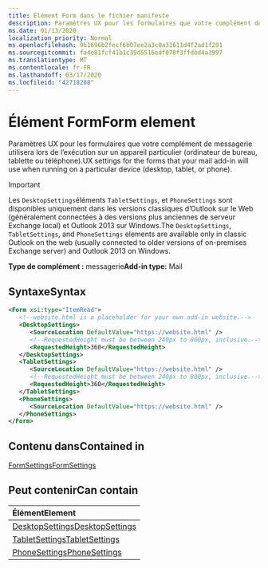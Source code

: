 ```yaml
---
title: Élément Form dans le fichier manifeste
description: Paramètres UX pour les formulaires que votre complément de messagerie utilisera lors de l’exécution sur un appareil particulier (ordinateur de bureau, tablette ou téléphone).
ms.date: 01/13/2020
localization_priority: Normal
ms.openlocfilehash: 9b1696b2fecf6b07ee2a3c0a31611d4f2ad1f291
ms.sourcegitcommit: fa4e81fcf41b1c39d5516edf078f3ffdbd4a3997
ms.translationtype: MT
ms.contentlocale: fr-FR
ms.lasthandoff: 03/17/2020
ms.locfileid: "42718208"
---
```

# <a name="form-element"></a><span data-ttu-id="3a716-103">Élément Form</span><span class="sxs-lookup"><span data-stu-id="3a716-103">Form element</span></span>

<span data-ttu-id="3a716-104">Paramètres UX pour les formulaires que votre complément de messagerie utilisera lors de l’exécution sur un appareil particulier (ordinateur de bureau, tablette ou téléphone).</span><span class="sxs-lookup"><span data-stu-id="3a716-104">UX settings for the forms that your mail add-in will use when running on a particular device (desktop, tablet, or phone).</span></span>

> [!IMPORTANT]
> <span data-ttu-id="3a716-105">Les `DesktopSettings`éléments `TabletSettings`, et `PhoneSettings` sont disponibles uniquement dans les versions classiques d’Outlook sur le Web (généralement connectées à des versions plus anciennes de serveur Exchange local) et Outlook 2013 sur Windows.</span><span class="sxs-lookup"><span data-stu-id="3a716-105">The `DesktopSettings`, `TabletSettings`, and `PhoneSettings` elements are available only in classic Outlook on the web (usually connected to older versions of on-premises Exchange server) and Outlook 2013 on Windows.</span></span>

<span data-ttu-id="3a716-106">**Type de complément :** messagerie</span><span class="sxs-lookup"><span data-stu-id="3a716-106">**Add-in type:** Mail</span></span>

## <a name="syntax"></a><span data-ttu-id="3a716-107">Syntaxe</span><span class="sxs-lookup"><span data-stu-id="3a716-107">Syntax</span></span>

```XML
<Form xsi:type="ItemRead">
   <!--website.html is a placeholder for your own add-in website.-->
   <DesktopSettings>
      <SourceLocation DefaultValue="https://website.html" />
      <!--RequestedHeight must be between 240px to 800px, inclusive.-->
      <RequestedHeight>360</RequestedHeight>
   </DesktopSettings>
   <TabletSettings>
      <SourceLocation DefaultValue="https://website.html" />
      <!--RequestedHeight must be between 240px to 800px, inclusive.-->
      <RequestedHeight>360</RequestedHeight>
   </TabletSettings>
   <PhoneSettings>
      <SourceLocation DefaultValue="https://website.html" />
   </PhoneSettings>
</Form>
```

## <a name="contained-in"></a><span data-ttu-id="3a716-108">Contenu dans</span><span class="sxs-lookup"><span data-stu-id="3a716-108">Contained in</span></span>

[<span data-ttu-id="3a716-109">FormSettings</span><span class="sxs-lookup"><span data-stu-id="3a716-109">FormSettings</span></span>](formsettings.md)


## <a name="can-contain"></a><span data-ttu-id="3a716-110">Peut contenir</span><span class="sxs-lookup"><span data-stu-id="3a716-110">Can contain</span></span>

|<span data-ttu-id="3a716-111">**Élément**</span><span class="sxs-lookup"><span data-stu-id="3a716-111">**Element**</span></span>|
|:-----|
|[<span data-ttu-id="3a716-112">DesktopSettings</span><span class="sxs-lookup"><span data-stu-id="3a716-112">DesktopSettings</span></span>](desktopsettings.md)|
|[<span data-ttu-id="3a716-113">TabletSettings</span><span class="sxs-lookup"><span data-stu-id="3a716-113">TabletSettings</span></span>](tabletsettings.md)|
|[<span data-ttu-id="3a716-114">PhoneSettings</span><span class="sxs-lookup"><span data-stu-id="3a716-114">PhoneSettings</span></span>](phonesettings.md)|
